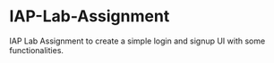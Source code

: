 # IAP-Lab-Assignment
IAP Lab Assignment to create a simple login and signup UI with some functionalities.
